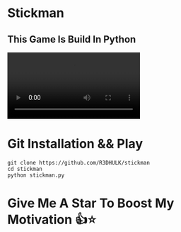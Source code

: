 # Stickman
## This Game Is Build In Python

<video src="stickman.mp4" controls title="Title"></video>

# Git Installation && Play
```
git clone https://github.com/R3DHULK/stickman
cd stickman
python stickman.py
```

# Give Me A Star To Boost My Motivation 👍⭐